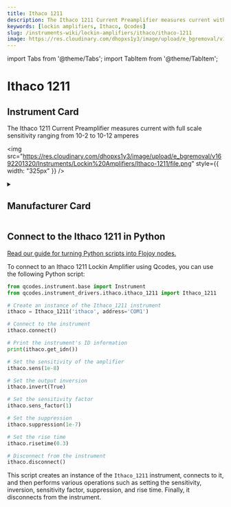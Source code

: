 ```yaml
---
title: Ithaco 1211
description: The Ithaco 1211 Current Preamplifier measures current with full scale sensitivity ranging from 10-2 to 10-12 amperes
keywords: [lockin amplifiers, Ithaco, Qcodes]
slug: /instruments-wiki/lockin-amplifiers/ithaco/ithaco-1211
image: https://res.cloudinary.com/dhopxs1y3/image/upload/e_bgremoval/v1692201320/Instruments/Lockin%20Amplifiers/Ithaco-1211/file.png
---
```


import Tabs from '@theme/Tabs';
import TabItem from '@theme/TabItem';

# Ithaco 1211

## Instrument Card

<div className="flex">

<div>

The Ithaco 1211 Current Preamplifier measures current with full scale sensitivity ranging from 10-2 to 10-12 amperes

</div>

<img src="https://res.cloudinary.com/dhopxs1y3/image/upload/e_bgremoval/v1692201320/Instruments/Lockin%20Amplifiers/Ithaco-1211/file.png" style={{ width: "325px" }} />

</div>

<details>
<summary><h2>Manufacturer Card</h2></summary>

<img src="https://res.cloudinary.com/dhopxs1y3/image/upload/v1692125969/Instruments/Vendor%20Logos/Ithaco.png" style={{ width: "100%", objectFit: "cover" }} />

Artisan Technology Group ® is a team of top-talent engineers and customer service specialists. We serve organizations that need to maintain and extend the life of their critical industrial, commercial, and military systems beyond obsolescence. <a href="https://www.artisantg.com/">Website</a>.

<ul>
  <li>Headquarters: USA</li>
  <li>Yearly Revenue (millions, USD): 17.0</li>
</ul>
</details>

## Connect to the Ithaco 1211 in Python

[Read our guide for turning Python scripts into Flojoy nodes.](https://docs.flojoy.ai/custom-nodes/creating-custom-node/)


<Tabs>
<TabItem value="Qcodes" label="Qcodes">

To connect to an Ithaco 1211 Lockin Amplifier using Qcodes, you can use the following Python script:

```python
from qcodes.instrument.base import Instrument
from qcodes.instrument_drivers.ithaco.ithaco_1211 import Ithaco_1211

# Create an instance of the Ithaco_1211 instrument
ithaco = Ithaco_1211('ithaco', address='COM1')

# Connect to the instrument
ithaco.connect()

# Print the instrument's ID information
print(ithaco.get_idn())

# Set the sensitivity of the amplifier
ithaco.sens(1e-8)

# Set the output inversion
ithaco.invert(True)

# Set the sensitivity factor
ithaco.sens_factor(1)

# Set the suppression
ithaco.suppression(1e-7)

# Set the rise time
ithaco.risetime(0.3)

# Disconnect from the instrument
ithaco.disconnect()
```

This script creates an instance of the `Ithaco_1211` instrument, connects to it, and then performs various operations such as setting the sensitivity, inversion, sensitivity factor, suppression, and rise time. Finally, it disconnects from the instrument.

</TabItem>
</Tabs>